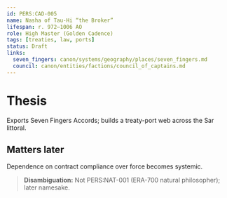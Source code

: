 ```yaml
---
id: PERS:CAD-005
name: Nasha of Tau-Hi “the Broker”
lifespan: r. 972–1006 AO
role: High Master (Golden Cadence)
tags: [treaties, law, ports]
status: Draft
links:
  seven_fingers: canon/systems/geography/places/seven_fingers.md
  council: canon/entities/factions/council_of_captains.md
---
```


# Thesis
Exports Seven Fingers Accords; builds a treaty-port web across the Sar littoral.

## Matters later
Dependence on contract compliance over force becomes systemic.

> **Disambiguation:** Not PERS:NAT-001 (ERA-700 natural philosopher); later namesake.
